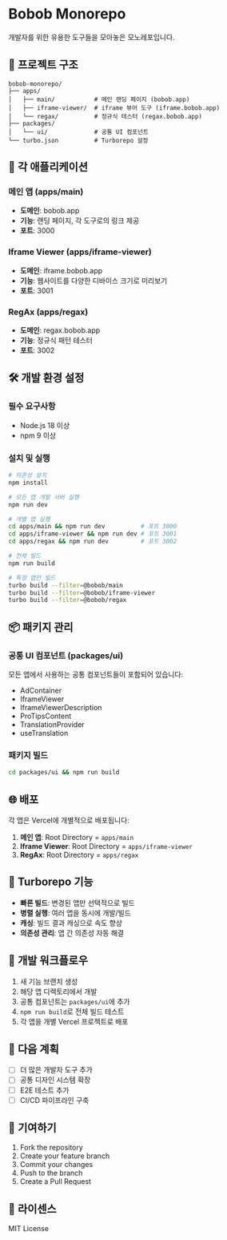 # Bobob Monorepo

개발자를 위한 유용한 도구들을 모아놓은 모노레포입니다.

## 🎯 프로젝트 구조

```
bobob-monorepo/
├── apps/
│   ├── main/           # 메인 랜딩 페이지 (bobob.app)
│   ├── iframe-viewer/  # iframe 뷰어 도구 (iframe.bobob.app)
│   └── regax/          # 정규식 테스터 (regax.bobob.app)
├── packages/
│   └── ui/             # 공통 UI 컴포넌트
└── turbo.json          # Turborepo 설정
```

## 🚀 각 애플리케이션

### 메인 앱 (apps/main)
- **도메인**: bobob.app
- **기능**: 랜딩 페이지, 각 도구로의 링크 제공
- **포트**: 3000

### Iframe Viewer (apps/iframe-viewer)
- **도메인**: iframe.bobob.app
- **기능**: 웹사이트를 다양한 디바이스 크기로 미리보기
- **포트**: 3001

### RegAx (apps/regax)
- **도메인**: regax.bobob.app  
- **기능**: 정규식 패턴 테스터
- **포트**: 3002

## 🛠️ 개발 환경 설정

### 필수 요구사항
- Node.js 18 이상
- npm 9 이상

### 설치 및 실행
```bash
# 의존성 설치
npm install

# 모든 앱 개발 서버 실행
npm run dev

# 개별 앱 실행
cd apps/main && npm run dev          # 포트 3000
cd apps/iframe-viewer && npm run dev # 포트 3001  
cd apps/regax && npm run dev         # 포트 3002

# 전체 빌드
npm run build

# 특정 앱만 빌드
turbo build --filter=@bobob/main
turbo build --filter=@bobob/iframe-viewer
turbo build --filter=@bobob/regax
```

## 📦 패키지 관리

### 공통 UI 컴포넌트 (packages/ui)
모든 앱에서 사용하는 공통 컴포넌트들이 포함되어 있습니다:
- AdContainer
- IframeViewer  
- IframeViewerDescription
- ProTipsContent
- TranslationProvider
- useTranslation

### 패키지 빌드
```bash
cd packages/ui && npm run build
```

## 🌐 배포

각 앱은 Vercel에 개별적으로 배포됩니다:

1. **메인 앱**: Root Directory = `apps/main`
2. **Iframe Viewer**: Root Directory = `apps/iframe-viewer`
3. **RegAx**: Root Directory = `apps/regax`

## 🔧 Turborepo 기능

- **빠른 빌드**: 변경된 앱만 선택적으로 빌드
- **병렬 실행**: 여러 앱을 동시에 개발/빌드
- **캐싱**: 빌드 결과 캐싱으로 속도 향상
- **의존성 관리**: 앱 간 의존성 자동 해결

## 📝 개발 워크플로우

1. 새 기능 브랜치 생성
2. 해당 앱 디렉토리에서 개발
3. 공통 컴포넌트는 `packages/ui`에 추가
4. `npm run build`로 전체 빌드 테스트
5. 각 앱을 개별 Vercel 프로젝트로 배포

## 🚧 다음 계획

- [ ] 더 많은 개발자 도구 추가
- [ ] 공통 디자인 시스템 확장
- [ ] E2E 테스트 추가
- [ ] CI/CD 파이프라인 구축

## 🤝 기여하기

1. Fork the repository
2. Create your feature branch
3. Commit your changes
4. Push to the branch
5. Create a Pull Request

## 📄 라이센스

MIT License
